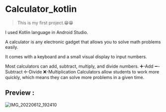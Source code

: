 # Calculator_kotlin

> This is my first project.😁😁

I used Kotlin language in Android Studio. 

A calculator is any electronic gadget that allows you to solve math problems easily. 

It comes with a keyboard and a small visual display to input numbers.

Most calculators can add, subtract, multiply, and divide numbers.
➕-Add
➖-Subtract
➗-Divide
❌-Multiplication
Calculators allow students to work more quickly, which means they can solve more problems in a given time.

## Preview :
![IMG_20220612_192410](https://user-images.githubusercontent.com/89247662/173236856-4a264d05-ef68-41c5-925e-8375b0b135fd.jpg)
